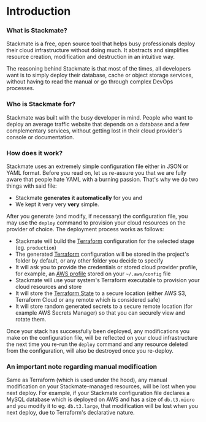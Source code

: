 # Introduction

### What is Stackmate?

Stackmate is a free, open source tool that helps busy professionals deploy their cloud infrastructure without doing much. It abstracts and simplifies resource creation, modification and destruction in an intuitive way.

The reasoning behind Stackmate is that most of the times, all developers want is to simply deploy their database, cache or object storage services, without having to read the manual or go through complex DevOps processes.

### Who is Stackmate for?

Stackmate was built with the busy developer in mind. People who want to deploy an average traffic website that depends on a database and a few complementary services, without getting lost in their cloud provider's console or documentation.

### How does it work?

Stackmate uses an extremely simple configuration file either in JSON or YAML format. Before you read on, let us re-assure you that we are fully aware that people hate YAML with a burning passion. That's why we do two things with said file:

* Stackmate **generates it automatically** for you and
* We kept it very very **very** simple.

After you generate (and modify, if necessary) the configuration file, you may use the `deploy` command to provision your cloud resources on the provider of choice. The deployment process works as follows:

* Stackmate will build the [Terraform](https://www.terraform.io) configuration for the selected stage (eg. `production`)
* The generated [Terraform](https://www.terraform.io) configuration will be stored in the project's folder by default, or any other folder you decide to specify
* It will ask you to provide the credentials or stored cloud provider profile, for example, an [AWS profile](https://docs.aws.amazon.com/cli/latest/userguide/cli-configure-profiles.html) stored on your `~/.aws/config` file
* Stackmate will use your system's Terraform executable to provision your cloud resources and store
* It will store the [Terraform State](https://www.terraform.io/language/state/remote) to a secure location (either AWS S3, Terraform Cloud or any remote which is considered safe)
* It will store random generated secrets to a secure remote location (for example AWS Secrets Manager) so that you can securely view and rotate them.

Once your stack has successfully been deployed, any modifications you make on the configuration file, will be reflected on your cloud infrastructure the next time you re-run the `deploy` command and any resource deleted from the configuration, will also be destroyed once you re-deploy.

### An important note regarding manual modification

Same as Terraform (which is used under the hood), any manual modification on your Stackmate-managed resources, will be lost when you next deploy. For example, if your Stackmate configuration file declares a MySQL database which is deployed on AWS and has a size of `db.t3.micro` and you modify it to eg. `db.t3.large`, that modification will be lost when you next deploy, due to Terraform's declarative nature.
